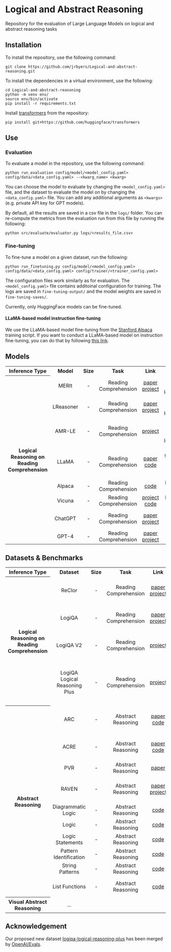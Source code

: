 # Logical and Abstract Reasoning

Repository for the evaluation of Large Language Models on logical and abstract reasoning tasks

## Installation

To install the repository, use the following command:

```
git clone https://github.com/jrbyers/Logical-and-abstract-reasoning.git
```

To install the dependencies in a virtual environment, use the following:
```
cd Logical-and-abstract-reasoning
python -m venv env/
source env/bin/activate
pip install -r requirements.txt
```

Install [transformers](https://huggingface.co/docs/transformers/index) from the repository:
```
pip install git+https://github.com/huggingface/transformers
```


## Use

### Evaluation

To evaluate a model in the repository, use the following command:
```
python run_evaluation config/model/<model_config.yaml> config/data/<data_config.yaml> --<kwarg_name> <kwarg>
```

You can choose the model to evaluate by changing the `<model_config.yaml>` file, and the dataset to evaluate the model on by changing the `<data_config.yaml>` file. You can add any additional arguments as `<kwargs>` (e.g. private API key for GPT models). 

By default, all the results are saved in a csv file in the `logs/` folder. You can re-compute the metrics from the evaluation run from this file by running the following:
```
python src/evaluate/evaluator.py logs/<results_file.csv>
```

### Fine-tuning

To fine-tune a model on a given dataset, run the following:
```
python run_finetuning.py config/model/<model_config.yaml> config/data/<data_config.yaml> config/trainer/<trainer_config.yaml>
```
The configuration files work similarly as for evaluation. The `<model_config.yaml>` file contains additoinal configuration for training. The logs are saved in `fine-tuning-output/` and the model weights are saved in `fine-tuning-saves/`.

Currently, only HuggingFace models can be fine-tuned.

#### LLaMA-based model instruction fine-tuning
We use the LLaMA-based model fine-tuning from the [Stanford Alpaca](https://github.com/tatsu-lab/stanford_alpaca) training script. If you want to conduct a LLaMA-based model on instruction fine-tuning, you can do that by following [this link](https://github.com/Strong-AI-Lab/Logical-and-abstract-reasoning/blob/main/models/README.md#llama-based-model-instruction-fine-tunning). 

## Models
<table>
  <tr>
      <th colspan="2" align="center">Inference Type</th>
      <th align="center">Model</th>
      <th align="center">Size</th>
      <th align="center">Task</th>
      <th align="center">Link</th>
      <th align="center">Remark</th>
  </tr >
  
  <tr>
      <th rowspan="8" colspan="2" align="center" valign="middle">Logical Reasoning on Reading Comprehension</th>
      <td align="center">MERIt</td>
      <td align="center">-</td>
      <td align="center">Reading Comprehension</td>
      <td align="center"> <a href="https://arxiv.org/abs/2203.00357">paper</a> <br /> <a href="https://github.com/SparkJiao/MERIt">project</a>  </td>
      <td align="center">#3 on the ReClor leaderboard</td>
  </tr>
  <tr>
      <td align="center">LReasoner</td>
      <td align="center">-</td>
      <td align="center">Reading Comprehension</td>
      <td align="center"> <a href="https://aclanthology.org/2022.findings-acl.127/">paper</a> <br /> <a href="https://github.com/WangsyGit/LReasoner">project</a>  </td>
      <td align="center">#6 on the ReClor leaderboard</td>
  </tr>
  <tr>
      <td align="center">AMR-LE</td>
      <td align="center">-</td>
      <td align="center">Reading Comprehension</td>
      <td align="center"> <a href="https://huggingface.co/qbao775/AMR-LE-DeBERTa-V2-XXLarge-Contraposition">project</a>  </td>
      <td align="center">#2 and #5 on the ReClor leaderboard</td>
  </tr>
  
  <tr>
      <td align="center">LLaMA</td>
      <td align="center">-</td>
      <td align="center">Reading Comprehension</td>
      <td align="center"> <a href="https://arxiv.org/abs/2302.13971">paper</a> <br /> <a href="https://github.com/facebookresearch/llama">code</a>  </td>
      <td align="center">Open source very large language model</td>
  </tr>
  <tr>
      <td align="center">Alpaca</td>
      <td align="center">-</td>
      <td align="center">Reading Comprehension</td>
      <td align="center"> <a href="https://github.com/tatsu-lab/stanford_alpaca">code</a>  </td>
      <td align="center">Fine-tuned LLaMA</td>
  </tr>
  <tr>
      <td align="center">Vicuna</td>
      <td align="center">-</td>
      <td align="center">Reading Comprehension</td>
      <td align="center"> <a href="https://vicuna.lmsys.org/">project</a> </br> <a href="https://github.com/lm-sys/FastChat">code</a></td>
      <td align="center">Fine-tuned LLaMA</td>
  </tr>
  <tr>
      <td align="center">ChatGPT</td>
      <td align="center">-</td>
      <td align="center">Reading Comprehension</td>
      <td align="center"> <a href="https://arxiv.org/abs/2005.14165">paper</a> <br/><a href="https://openai.com/blog/chatgpt">project</a> </td>
      <td align="center">Use api to do prompt tuning</td>
  </tr>
  <tr>
      <td align="center">GPT-4</td>
      <td align="center">-</td>
      <td align="center">Reading Comprehension</td>
      <td align="center"> <a href="https://arxiv.org/abs/2303.08774">paper</a> <br/><a href="https://openai.com/product/gpt-4">project</a> </td>
      <td align="center">Waiting for API</td>
  </tr>
</table>

## Datasets & Benchmarks

<table>
  <tr>
      <th colspan="2" align="center">Inference Type</th>
      <th align="center">Dataset</th>
      <th align="center">Size</th>
      <th align="center">Task</th>
      <th align="center">Link</th>
      <th align="center">Remark</th>
  </tr >
  
  <tr>
      <th rowspan="4" colspan="2" align="center" valign="middle">Logical Reasoning on Reading Comprehension</th>
      <td align="center">ReClor</td>
      <td align="center">-</td>
      <td align="center">Reading Comprehension</td>
      <td align="center"> <a href="https://openreview.net/pdf?id=HJgJtT4tvB">paper</a> <br /> <a href="https://whyu.me/reclor/">project</a>  </td>
      <td align="center">Logical reasoning reading comprehension</td>
  </tr>
  <tr>
      <td align="center">LogiQA</td>
      <td align="center">-</td>
      <td align="center">Reading Comprehension</td>
      <td align="center"> <a href="https://www.ijcai.org/proceedings/2020/0501.pdf">paper</a> <br /> <a href="https://github.com/lgw863/LogiQA-dataset">project</a>  </td>
      <td align="center">Logical reasoning reading comprehension</td>
  </tr>
  <tr>
      <td align="center">LogiQA V2</td>
      <td align="center">-</td>
      <td align="center">Reading Comprehension</td>
      <td align="center"> <a href="https://github.com/openai/evals/pull/470">project</a>  </td>
      <td align="center">Logical reasoning reading comprehension</td>
  </tr>
  <tr>
      <td align="center">LogiQA Logical Reasoning Plus</td>
      <td align="center">-</td>
      <td align="center">Reading Comprehension</td>
      <td align="center"> <a href="https://github.com/openai/evals/pull/648">project</a>  </td>
      <td align="center">Logical reasoning reading comprehension for out-of-distribution evaluation</td>
  </tr>
  
  <tr>
      <th rowspan="10" colspan="2" align="center" valign="middle">Abstract Reasoning</th>
      <td align="center">ARC</td>
      <td align="center">-</td>
      <td align="center">Abstract Reasoning</td>
      <td align="center"> <a href="https://arxiv.org/abs/1911.01547">paper</a> <br /> <a href="https://github.com/fchollet/ARC">code</a>  </td>
      <td align="center">Text version of a Visual Abstract Reasoning task</td>
  </tr>
  <tr>
      <td align="center">ACRE</td>
      <td align="center">-</td>
      <td align="center">Abstract Reasoning</td>
      <td align="center"> <a href="http://arxiv.org/abs/2103.14232">paper</a> <br /> <a href="https://github.com/WellyZhang/ACRE">code</a>  </td>
      <td align="center">Text version of a Visual Abstract Reasoning task</td>
  </tr>
  <tr>
      <td align="center">PVR</td>
      <td align="center">-</td>
      <td align="center">Abstract Reasoning</td>
      <td align="center"> <a href="http://arxiv.org/abs/2107.12580">paper</a> </td>
      <td align="center">Abstract Reasoning task</td>
  </tr>
  <tr>
      <td align="center">RAVEN</td>
      <td align="center">-</td>
      <td align="center">Abstract Reasoning</td>
      <td align="center"> <a href="https://openaccess.thecvf.com/content_CVPR_2019/html/Zhang_RAVEN_A_Dataset_for_Relational_and_Analogical_Visual_REasoNing_CVPR_2019_paper.html">paper</a> <br /> <a href="http://wellyzhang.github.io/project/raven.html">project</a>  </td>
      <td align="center">Text version of a Visual Abstract Reasoning task</td>
  </tr>
  <tr>
      <td align="center">Diagrammatic Logic</td>
      <td align="center">-</td>
      <td align="center">Abstract Reasoning</td>
      <td align="center"> <a href="https://github.com/openai/evals/tree/main/evals/registry/data/diagrammatic_logic">code</a> </td>
      <td align="center">Extracted from OpenAI Evals</td>
  </tr>
  <tr>
      <td align="center">Logic</td>
      <td align="center">-</td>
      <td align="center">Abstract Reasoning</td>
      <td align="center"> <a href="https://github.com/openai/evals/tree/main/evals/registry/data/logic">code</a> </td>
      <td align="center">Extracted from OpenAI Evals</td>
  </tr>
  <tr>
      <td align="center">Logic Statements</td>
      <td align="center">-</td>
      <td align="center">Abstract Reasoning</td>
      <td align="center"> <a href="https://github.com/openai/evals/tree/main/evals/registry/data/logic-statements">code</a> </td>
      <td align="center">Extracted from OpenAI Evals</td>
  </tr>
  <tr>
      <td align="center">Pattern Identification</td>
      <td align="center">-</td>
      <td align="center">Abstract Reasoning</td>
      <td align="center"> <a href="https://github.com/openai/evals/tree/main/evals/registry/data/pattern_identification">code</a> </td>
      <td align="center">Extracted from OpenAI Evals</td>
  </tr>
  <tr>
      <td align="center">String Patterns</td>
      <td align="center">-</td>
      <td align="center">Abstract Reasoning</td>
      <td align="center"> <a href="https://github.com/openai/evals/tree/b592da66b33c103da42b6a6c8da40d8a3ea268d3/evals/registry/data/string_patterns">code</a> </td>
      <td align="center">Extracted from OpenAI Evals</td>
  </tr>
  <tr>
      <td align="center">List Functions</td>
      <td align="center">-</td>
      <td align="center">Abstract Reasoning</td>
      <td align="center"> <a href="https://github.com/google/BIG-bench/tree/main/bigbench/benchmark_tasks/list_functions">code</a> </td>
      <td align="center">Extracted from Google BIG-bench</td>
  </tr>
  
  <tr>
      <th rowspan="1" colspan="2" align="center" valign="middle">Visual Abstract Reasoning</th>
      <td align="center"> ... </td>
      <td align="center"> </td>
      <td align="center"> </td>
      <td align="center"> </td>
      <td align="center"> </td>
  </tr>
</table>

## Acknowledgement
Our proposed new dataset [logiqa-logical-reasoning-plus](https://bit.ly/3MVjZNP) has been merged by [OpenAI/Evals](https://github.com/openai/evals).

